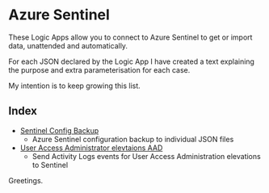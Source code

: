 # Azure Sentinel

These Logic Apps allow you to connect to Azure Sentinel to get or import data, unattended and automatically.

For each JSON declared by the Logic App I have created a text explaining the purpose and extra parameterisation for each case.

My intention is to keep growing this list.

## Index

- [Sentinel Config Backup](SentinelConfigBackup.md)
	- Azure Sentinel configuration backup to individual JSON files
- [User Access Administrator elevtaions AAD](UserAccessAdministratorAAD.md)
	- Send Activity Logs events for User Access Administration elevations to Sentinel





Greetings.
